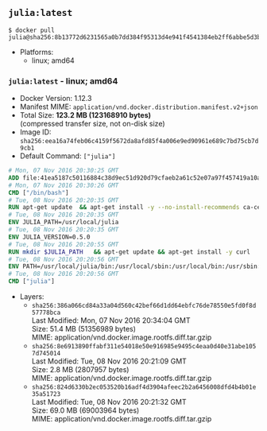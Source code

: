 ## `julia:latest`

```console
$ docker pull julia@sha256:8b13772d6231565a0b7dd384f95313d4e941f4541384eb2ff6abbe5d3be503b3
```

-	Platforms:
	-	linux; amd64

### `julia:latest` - linux; amd64

-	Docker Version: 1.12.3
-	Manifest MIME: `application/vnd.docker.distribution.manifest.v2+json`
-	Total Size: **123.2 MB (123168910 bytes)**  
	(compressed transfer size, not on-disk size)
-	Image ID: `sha256:eea16a74feb06c4159f5672da8afd85f4a006e9ed90961e689c7bd75cb7d9cb1`
-	Default Command: `["julia"]`

```dockerfile
# Mon, 07 Nov 2016 20:30:25 GMT
ADD file:41ea5187c50116884c38d9ec51d920d79cfaeb2a61c52e07a97f457419a10a4f in / 
# Mon, 07 Nov 2016 20:30:26 GMT
CMD ["/bin/bash"]
# Tue, 08 Nov 2016 20:20:35 GMT
RUN apt-get update 	&& apt-get install -y --no-install-recommends ca-certificates 	&& rm -rf /var/lib/apt/lists/*
# Tue, 08 Nov 2016 20:20:35 GMT
ENV JULIA_PATH=/usr/local/julia
# Tue, 08 Nov 2016 20:20:35 GMT
ENV JULIA_VERSION=0.5.0
# Tue, 08 Nov 2016 20:20:55 GMT
RUN mkdir $JULIA_PATH 	&& apt-get update && apt-get install -y curl 	&& curl -sSL "https://julialang.s3.amazonaws.com/bin/linux/x64/${JULIA_VERSION%[.-]*}/julia-${JULIA_VERSION}-linux-x86_64.tar.gz" -o julia.tar.gz 	&& curl -sSL "https://julialang.s3.amazonaws.com/bin/linux/x64/${JULIA_VERSION%[.-]*}/julia-${JULIA_VERSION}-linux-x86_64.tar.gz.asc" -o julia.tar.gz.asc 	&& export GNUPGHOME="$(mktemp -d)" 	&& gpg --keyserver ha.pool.sks-keyservers.net --recv-keys 3673DF529D9049477F76B37566E3C7DC03D6E495 	&& gpg --batch --verify julia.tar.gz.asc julia.tar.gz 	&& rm -r "$GNUPGHOME" julia.tar.gz.asc 	&& tar -xzf julia.tar.gz -C $JULIA_PATH --strip-components 1 	&& rm -rf /var/lib/apt/lists/* julia.tar.gz*
# Tue, 08 Nov 2016 20:20:56 GMT
ENV PATH=/usr/local/julia/bin:/usr/local/sbin:/usr/local/bin:/usr/sbin:/usr/bin:/sbin:/bin
# Tue, 08 Nov 2016 20:20:56 GMT
CMD ["julia"]
```

-	Layers:
	-	`sha256:386a066cd84a33a04d560c42bef66d1dd64ebfc76de78550e5fd0f8d57778bca`  
		Last Modified: Mon, 07 Nov 2016 20:34:04 GMT  
		Size: 51.4 MB (51356989 bytes)  
		MIME: application/vnd.docker.image.rootfs.diff.tar.gzip
	-	`sha256:8e6913890ffabf311e54018e50e916985e9495c4eaa0d40e31abe1057d745014`  
		Last Modified: Tue, 08 Nov 2016 20:21:09 GMT  
		Size: 2.8 MB (2807957 bytes)  
		MIME: application/vnd.docker.image.rootfs.diff.tar.gzip
	-	`sha256:824d6330b2ec053520b16adf4d3904afeec2b2a6456008dfd4b4b01e35a51723`  
		Last Modified: Tue, 08 Nov 2016 20:21:32 GMT  
		Size: 69.0 MB (69003964 bytes)  
		MIME: application/vnd.docker.image.rootfs.diff.tar.gzip
